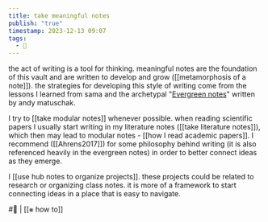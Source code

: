 ```yaml
---
title: take meaningful notes
publish: "true"
timestamp: 2023-12-13 09:07
tags:
  - 🐛
---
```

the act of writing is a tool for thinking. meaningful notes are the foundation of this vault and are written to develop and grow ([[metamorphosis of a note]]). the strategies for developing this style of writing come from the lessons I learned from sama and the archetypal "[Evergreen notes](https://notes.andymatuschak.org/Evergreen_notes)" written by andy matuschak. 

I try to [[take modular notes]] whenever possible. when reading scientific papers I usually start writing in my literature notes ([[take literature notes]]), which then may lead to modular notes - [[how I read academic papers]]. I recommend ([[Ahrens2017]]) for some philosophy behind writing (it is also referenced heavily in the evergreen notes) in order to better connect ideas as they emerge.

I [[use hub notes to organize projects]]. these projects could be related to research or organizing class notes. it is more of a framework to start connecting ideas in a place that is easy to navigate.


#🐛 | [[⨳ how to]]